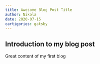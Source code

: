 ```yaml
---
title: Awesome Blog Post Title
author: Nikola
date: 2020-07-15
cartigories: gatsby
---
```


## Introduction to my blog post

Great content of my first blog